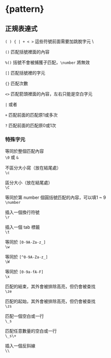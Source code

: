 # {pattern}

## 正規表達式

`( ) { | + < >` 這些符號前面需要加跳脫字元 \

`()` 匹配括號裡面的內容

`%()` 括號不會被捕獲子匹配，`\number` 將無效

`[]` 匹配括號裡的字元

`{}` 匹配次數

`<>` 匹配箭頭裡面的內容，左右只能是空白字元

`|` 或者

`+` 匹配前面的匹配原1或多次

`?` 匹配前面的匹配原0或1次

### 特殊字元

等同於整個匹配內容  
`\0` 或 `&`

不區分大小寫（放在結尾處）  
`\c`

區分大小（放在結尾處）  
`\C`

等同於第 number 個圓括號匹配的內容，可以填1 ~ 9  
`\number`

插入一個換行符號  
`\r`

插入一個 tab 標籤  
`\t`

等同於 `[0-9A-Za-z_]`  
`\w`

等同於 `[^0-9A-Za-z_]`  
`\W`

等同於 `[0-9a-fA-F]`  
`\x`

匹配的結束，其外會被排除高亮，但仍會被查找  
`\ze`

匹配的起始，其外會被排除高亮，但仍會被查找  
`\zs`

匹配一個空白或一行  
`\_s`

匹配任意數量的空白或一行  
`\_s\+`

插入一個反斜線  
`\\`

